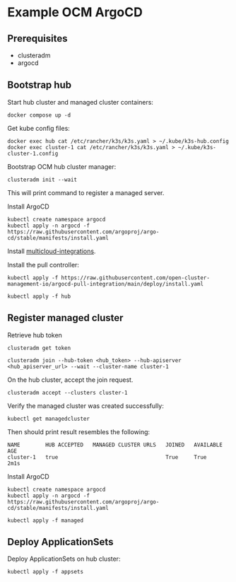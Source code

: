 # Example OCM ArgoCD

## Prerequisites

- clusteradm
- argocd

## Bootstrap hub

Start hub cluster and managed cluster containers:
```
docker compose up -d
```

Get kube config files:
```
docker exec hub cat /etc/rancher/k3s/k3s.yaml > ~/.kube/k3s-hub.config
docker exec cluster-1 cat /etc/rancher/k3s/k3s.yaml > ~/.kube/k3s-cluster-1.config
```

Bootstrap OCM hub cluster manager:
```
clusteradm init --wait
```
This will print command to register a managed server.

Install ArgoCD

```
kubectl create namespace argocd
kubectl apply -n argocd -f https://raw.githubusercontent.com/argoproj/argo-cd/stable/manifests/install.yaml
```

Install [multicloud-integrations](https://github.com/open-cluster-management-io/multicloud-integrations?tab=readme-ov-file#quick-start).


Install the pull controller:
```
kubectl apply -f https://raw.githubusercontent.com/open-cluster-management-io/argocd-pull-integration/main/deploy/install.yaml
```

```
kubectl apply -f hub
```

## Register managed cluster

Retrieve hub token
```
clusteradm get token
```

```
clusteradm join --hub-token <hub_token> --hub-apiserver <hub_apiserver_url> --wait --cluster-name cluster-1
```

On the hub cluster, accept the join request.
```
clusteradm accept --clusters cluster-1
```

Verify the managed cluster was created successfully:
```
kubectl get managedcluster
```
Then should print result resembles the following:
```
NAME        HUB ACCEPTED   MANAGED CLUSTER URLS   JOINED   AVAILABLE   AGE
cluster-1   true                                  True     True        2m1s
```

Install ArgoCD

```
kubectl create namespace argocd
kubectl apply -n argocd -f https://raw.githubusercontent.com/argoproj/argo-cd/stable/manifests/install.yaml
```

```
kubectl apply -f managed
```

## Deploy ApplicationSets

Deploy ApplicationSets on hub cluster:

```
kubectl apply -f appsets
```